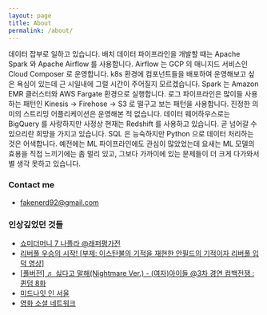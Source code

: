 ```yaml
---
layout: page
title: About
permalink: /about/
---
```


데이터 잡부로 일하고 있습니다. 배치 데이터 파이프라인을 개발할 때는 Apache Spark 와 Apache Airflow 를 사용합니다. Airflow 는 GCP 의 매니지드 서비스인 Cloud Composer 로 운영합니다. k8s 환경에 컴포넌트들을 배포하여 운영해보고 싶은 욕심이 있는데 근 시일내에 그럴 시간이 주어질지 모르겠습니다. Spark 는 Amazon EMR 클러스터와 AWS Fargate 환경으로 실행합니다. 로그 파이프라인은 많이들 사용하는 패턴인 Kinesis -> Firehose -> S3 로 떨구고 보는 패턴을 사용합니다. 진정한 의미의 스트리밍 어플리케이션은 운영해본 적 없습니다. 데이터 웨어하우스로는 BigQuery 를 사랑하지만 사정상 현재는 Redshift 를 사용하고 있습니다. 곧 넘어갈 수 있으리란 희망을 가지고 있습니다. SQL 은 능숙하지만 Python 으로 데이터 처리하는 것은 어색합니다. 예전에는 ML 파이프라인에도 관심이 많았었는데 요새는 ML 모델의 효용을 직접 느끼기에는 좀 멀리 있고, 그보다 가까이에 있는 문제들이 더 크게 다가와서 별 생각 못하고 있습니다.

### Contact me

- [fakenerd92@gmail.com](mailto:fakenerd92@gmail.com)

### 인상깊었던 것들

- [쇼미더머니 7 나플라 @래퍼평가전](https://tv.naver.com/v/3998689)
- [리버풀 우승의 시작! [부제: 이스탄불의 기적을 재현한 안필드의 기적이자 리버풀 입덕 영상]](https://www.youtube.com/watch?v=LRdIgwiPH0g)
- [[풀버전] ♬ 싫다고 말해(Nightmare Ver.) - (여자)아이들 @3차 경연 컴백전쟁 : 퀸덤 8화](https://www.youtube.com/watch?v=QTjZJzYWzEU)
- [미드나잇 인 서울](https://limyoungjoo.com/post/188895802826/%EB%AF%B8%EB%93%9C%EB%82%98%EC%9E%87-%EC%9D%B8-%EC%84%9C%EC%9A%B8)
- [영화 소셜 네트워크](https://www.netflix.com/title/70132721)


